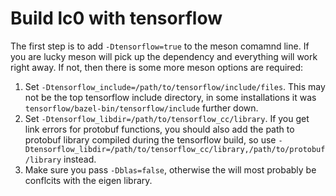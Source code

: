 # Build lc0 with tensorflow
The first step is to add `-Dtensorflow=true` to the meson comamnd line. If you are lucky meson will pick up the dependency and everything will work right away. If not, then there is some more meson options are required:
1. Set `-Dtensorflow_include=/path/to/tensorflow/include/files`. This may not be the top tensorflow include directory, in some installations it was `tensorflow/bazel-bin/tensorflow/include` further down.
2. Set `-Dtensorflow_libdir=/path/to/tensorflow_cc/library`. If you get link errors for protobuf functions, you should also add the path to protobuf library compiled during the tensorflow build, so use `-Dtensorflow_libdir=/path/to/tensorflow_cc/library,/path/to/protobuf/library` instead.
3. Make sure you pass `-Dblas=false`, otherwise the will most probably be conflcits with the eigen library.
